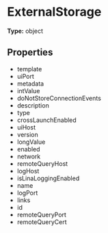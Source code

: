 # ExternalStorage


**Type:** object

## Properties
* template
* uiPort
* metadata
* intValue
* doNotStoreConnectionEvents
* description
* type
* crossLaunchEnabled
* uiHost
* version
* longValue
* enabled
* network
* remoteQueryHost
* logHost
* isLinaLoggingEnabled
* name
* logPort
* links
* id
* remoteQueryPort
* remoteQueryCert
